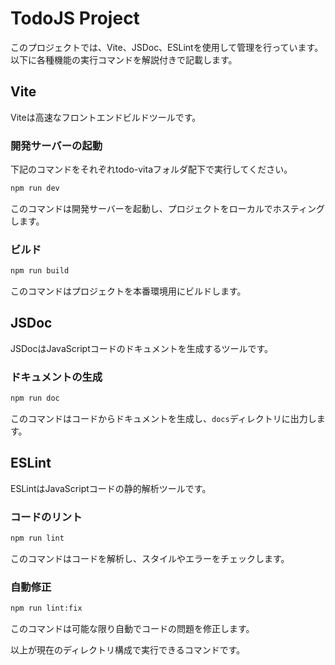 # TodoJS Project

このプロジェクトでは、Vite、JSDoc、ESLintを使用して管理を行っています。以下に各種機能の実行コマンドを解説付きで記載します。

## Vite

Viteは高速なフロントエンドビルドツールです。

### 開発サーバーの起動
下記のコマンドをそれぞれtodo-vitaフォルダ配下で実行してください。
```sh
npm run dev
```
このコマンドは開発サーバーを起動し、プロジェクトをローカルでホスティングします。

### ビルド
```sh
npm run build
```
このコマンドはプロジェクトを本番環境用にビルドします。

## JSDoc

JSDocはJavaScriptコードのドキュメントを生成するツールです。

### ドキュメントの生成
```sh
npm run doc
```
このコマンドはコードからドキュメントを生成し、`docs`ディレクトリに出力します。

## ESLint

ESLintはJavaScriptコードの静的解析ツールです。

### コードのリント
```sh
npm run lint
```
このコマンドはコードを解析し、スタイルやエラーをチェックします。

### 自動修正
```sh
npm run lint:fix
```
このコマンドは可能な限り自動でコードの問題を修正します。

以上が現在のディレクトリ構成で実行できるコマンドです。